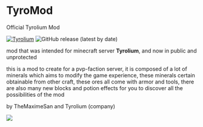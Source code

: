 # TyroMod

Official Tyrolium Mod

[![Tyrolium](https://img.shields.io/badge/Copyright-Tyrolium-3960ef?style=flat)](https://tyrolium.fr)
![GitHub release (latest by date)](https://img.shields.io/github/v/release/TheMaxium69/TyroMod)

mod that was intended for minecraft server **Tyrolium**, and now in public and unprotected

this is a mod to create for a pvp-faction server, it is composed of a lot of minerals which aims to modify the game experience, these minerals certain obtainable from other craft, these ores all come with armor and tools, there are also many new blocks and potion effects for you to discover all the possibilities of the mod

by TheMaximeSan and Tyrolium (company)

<img src="https://cdn.discordapp.com/attachments/853589280299679765/870445430008332378/2020-03-21_19.png">
